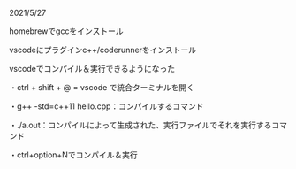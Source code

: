 2021/5/27

homebrewでgccをインストール

vscodeにプラグインc++/coderunnerをインストール

vscodeでコンパイル＆実行できるようになった

・ctrl + shift + @ = vscode で統合ターミナルを開く

・g++ -std=c++11 hello.cpp：コンパイルするコマンド

・./a.out：コンパイルによって生成された、実行ファイルでそれを実行するコマンド

・ctrl+option+Nでコンパイル＆実行
